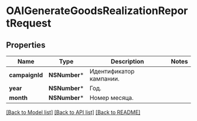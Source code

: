 # OAIGenerateGoodsRealizationReportRequest

## Properties
Name | Type | Description | Notes
------------ | ------------- | ------------- | -------------
**campaignId** | **NSNumber*** | Идентификатор кампании. | 
**year** | **NSNumber*** | Год. | 
**month** | **NSNumber*** | Номер месяца. | 

[[Back to Model list]](../README.md#documentation-for-models) [[Back to API list]](../README.md#documentation-for-api-endpoints) [[Back to README]](../README.md)


